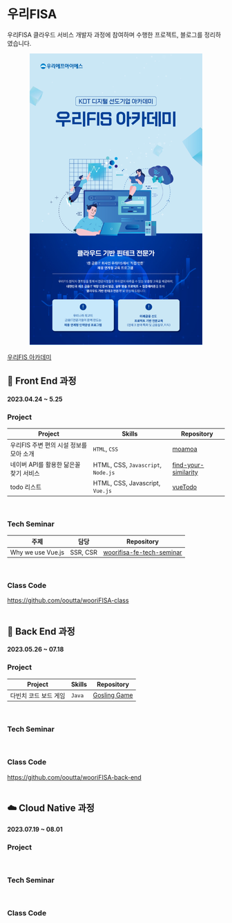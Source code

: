 # 우리FISA
우리FISA 클라우드 서비스 개발자 과정에 참여하며 수행한 프로젝트, 블로그를 정리하였습니다.
<div align="center">
  <img src="img/wooriFISA_main.png" width=400px>
</div>

[우리FIS 아카데미](http://www.woorifis.com/kor/peoplelife/futureLab/labInfo)
<br>

## 🥚 Front End 과정
#### 2023.04.24 ~ 5.25
### Project
|Project|Skills|Repository|
|-|-|-|
|우리FIS 주변 편의 시설 정보를 모아 소개|`HTML`, `CSS`|[moamoa](https://github.com/ooutta/moamoa)|
|네이버 API를 활용한 닮은꼴 찾기 서비스|HTML, CSS, `Javascript`, `Node.js`|[find-your-similarity](https://github.com/ooutta/find-your-similarity)|
|todo 리스트|HTML, CSS, Javascript, `Vue.js`|[vueTodo](https://github.com/ooutta/vueTodo)|
<br>

### Tech Seminar 
|주제|담당|Repository|
|-|-|-|
|Why we use Vue.js|SSR, CSR|[woorifisa-fe-tech-seminar](https://github.com/ooutta/woorifisa-fe-tech-seminar)|
<br>

### Class Code
https://github.com/ooutta/wooriFISA-class
<br>
<br>

## 🍳 Back End 과정
#### 2023.05.26 ~ 07.18
### Project
|Project|Skills|Repository|
|-|-|-|
|다빈치 코드 보드 게임|`Java`|[Gosling Game](https://github.com/woorifisa-service-dev/backend-1st-goslingcode)|
<br>

### Tech Seminar

<br>

### Class Code
https://github.com/ooutta/wooriFISA-back-end
<br>
<br>

## ☁️ Cloud Native 과정
#### 2023.07.19 ~ 08.01
### Project

<br>

### Tech Seminar

<br>

### Class Code
